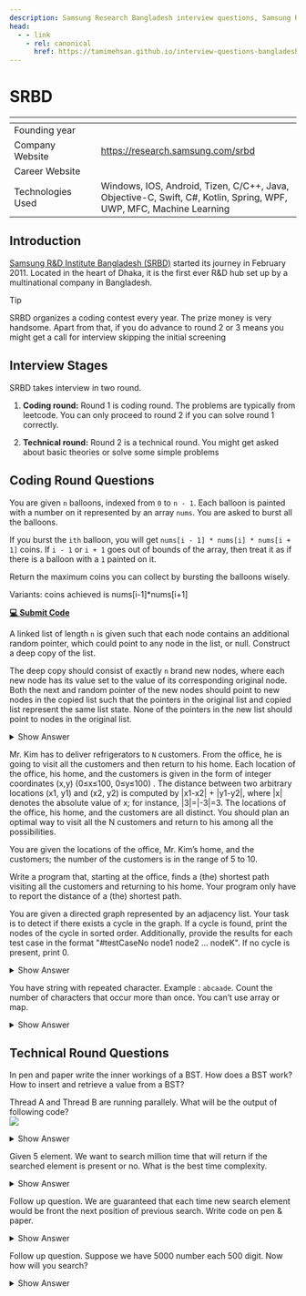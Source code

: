 ```yaml
---
description: Samsung Research Bangladesh interview questions, Samsung Research Bangladesh interview stages, Samsung Research Bangladesh interview details, Samsung Research Bangladesh interview question and answers
head:
  - - link
    - rel: canonical
      href: https://tamimehsan.github.io/interview-questions-bangladesh/companies/srbd
---
```

# SRBD

| <img width="441" height="1"> | <img width="441" height="1"> |
| :-| :- |
| Founding year | |
| Company Website | https://research.samsung.com/srbd |
| Career Website |  |
| Technologies Used| Windows, IOS, Android, Tizen, C/C++, Java, Objective-C, Swift, C#, Kotlin, Spring, WPF, UWP, MFC, Machine Learning |

## Introduction
[Samsung R&D Institute Bangladesh (SRBD)](https://research.samsung.com/srbd) started its journey in February 2011. Located in the heart of Dhaka, it is the first ever R&D hub set up by a multinational company in Bangladesh.

> [!TIP]
> SRBD organizes a coding contest every year. The prize money is very handsome. Apart from that, if you do advance to round 2 or 3 means you might get a call for interview skipping the initial screening
## Interview Stages
SRBD takes interview in two round.

1. **Coding round:** Round 1 is coding round. The problems are typically from leetcode. You can only proceed to round 2 if you can solve round 1 correctly.

1. **Technical round:** Round 2 is a technical round. You might get asked about basic theories or solve some simple problems

## Coding Round Questions

<article>

You are given `n` balloons, indexed from `0` to `n - 1`. Each balloon is painted with a number on it represented by an array `nums`. You are asked to burst all the balloons.

If you burst the `ith` balloon, you will get `nums[i - 1] * nums[i] * nums[i + 1]` coins. If `i - 1` or `i + 1` goes out of bounds of the array, then treat it as if there is a balloon with a `1` painted on it.

Return the maximum coins you can collect by bursting the balloons wisely.

Variants: coins achieved is nums[i-1]*nums[i+1]

[**💻 Submit Code**](https://leetcode.com/problems/burst-balloons/description/)
</article>

<article>

A linked list of length `n` is given such that each node contains an additional random pointer, which could point to any node in the list, or null. Construct a deep copy of the list.

The deep copy should consist of exactly `n` brand new nodes, where each new node has its value set to the value of its corresponding original node. Both the next and random pointer of the new nodes should point to new nodes in the copied list such that the pointers in the original list and copied list represent the same list state. None of the pointers in the new list should point to nodes in the original list.
<details><summary>Show Answer</summary>

	
```C++
class Solution {
public:
    unordered_map<Node*,Node*> random;
    Node* copyRandomList(Node* head) {
        if( head == NULL ) return NULL;
        Node* node = new Node(head->val);
        random[head] = node;
        node->next = copyRandomList(head->next);
        node->random = random[head->random];
        return node;
    }
};
```
</details>
</article>

<article>

 
Mr. Kim has to deliver refrigerators to `N` customers. From the office, he is going to visit all the customers and then return to his home. 
Each location of the office, his home, and the customers is given in the form of integer coordinates (x,y) (0≤x≤100, 0≤y≤100) . 
The distance between two arbitrary locations (x1, y1) and (x2, y2) is computed by |x1-x2| + |y1-y2|, where |x| denotes the absolute value 
of x; for instance, |3|=|-3|=3. The locations of the office, his home, and the customers are all distinct. You should plan an optimal way 
to visit all the N customers and return to his among all the possibilities. 

You are given the locations of the office, Mr. Kim’s home, and the customers; the number of the customers is in the range of 5 to 10. 

Write a program that, starting at the office, finds a (the) shortest path visiting all the customers and returning to his home. 
Your program only have to report the distance of a (the) shortest path.
</article>

<article>

You are given a directed graph represented by an adjacency list. Your task is to detect if there exists a cycle in the graph.
If a cycle is found, print the nodes of the cycle in sorted order. Additionally, provide the results for each test case in the format 
"#testCaseNo node1 node2 ... nodeK". If no cycle is present, print 0.
<details><summary>Show Answer</summary>

```C++
#include<bits/stdc++.h>
using namespace std;
int firstNodeOfTheCycle, lastNodeOfTheCycle;
bool detectCycle(int node, vector<vector<int>>& adjList, vector<bool> &visited, vector<bool> &dfsVisited, vector<int> &parent){
    visited[node] = true;
    dfsVisited[node] = true;

    for(auto neighbour : adjList[node]){
        if(!visited[neighbour]){
            parent[neighbour] = node;
            bool isCycleDetected = detectCycle(node, adjList, visited, dfsVisited, parent);
            if(isCycleDetected){
                firstNodeOfTheCycle = neighbour, lastNodeOfTheCycle = node;
                return true;
            }
        }
    }

    dfsVisited[node] = false;
    return false;
}

void calculateCycle(vector<int>& ans, vector<int>& parent){
    int curNode = lastNodeOfTheCycle;
    while(curNode != firstNodeOfTheCycle){
        ans.push_back(curNode);
        curNode = parent[curNode];
    }
    ans.push_back(curNode);
}
int main(){
    int tc = 10;
    for(int t = 1; t < tc; t++){
        int n,m;
        bool wasVisited = false;
        cin >> n >> m;
        vector<vector<int>>& adjList(n + 1);
        vector<bool> visited(n + 1, false), dfsVisited(n + 1, false);
        vector<int> parent(n + 1, -1), ans;
        for(int i = 0; i < m; i++){
            int u, v;
            cin >> u >> v;
            adjList[u].push_back(v);
        }
        for(int i = 1; i <= n; i++){
            if(!visited[i]){
                bool isCycleDetected = detectCycle(i, adjList, visited, dfsVisited, parent);
                if(isCycleDetected){
                    wasVisited = true;
                    calculateCycle(ans, parent);
                    sort(ans.begin(), ans.end());
                    cout<<"#"<<t;
                    for(auto it: ans){
                        cout<<" "<<it;
                    }
                    cout<<endl;
                    break;
                }
            }
        }
        if(!wasVisited){
            cout<<"#"<<t<<" "<<endl;
        }
    }
}
```
</details>
</article>

<article>

You have string with repeated character. Example : `abcaade`. Count the number of characters that occur more than once. You can’t use array or map. 
<details><summary>Show Answer</summary>

[Answer 1]
My approach : Sort & search concurrent character `nlog(n)`.  

[Answer 2] 
Optimize approach : An integer have 32 bit. We have 26 small letter character.  We just need to allocate each bit for position of a character. If an element is present set the concurrent bit and  finally count the number of set bit.  
(Comment from Tamim: Before trying this approach communicate with the interviewer to make sure about the characters present in the string ie only a-z is present and nothing else)
</details>
</article>

## Technical Round Questions
<article>

In pen and paper write the inner workings of a BST. How does a BST work? How to insert and retrieve a value from a BST?
</article>

<article>

Thread A and Thread B are running parallely. What will be the output of following code?   
<img src= "../resource/thread_question_srbd.png">

<details><summary>Show Answer</summary>

Unpredictable. It is not guaranteed that which thread is currently accessing the `cnt` variable. Was asked a follow up question on how to solve this issue?
<img src= "../resource/thread_answer_srbd.png">

</details>
</article>

<article>

Given 5 element. We want to search million time that will return if the searched element is present or no. What is the best time complexity.
<details><summary>Show Answer</summary>

You might be tempted to answer using binary search on sorted list but it might be better to use linear search. The internal mechanism for binary search has some constant overhead. For small number that overhead overshadows the benefit of logarithmic complexity. I ran both linear search and binary search. Linear search is about 5 times faster than binary search
</details>
</article>

<article>

Follow up question. We are guaranteed that each time new search element would be front the next position of previous search. Write code on pen & paper.
<details><summary>Show Answer</summary>

```C++
int lastElementPosition = 0;
int solve( vector<int> arr, int element){
	int l =  0 , r = lastElementPosition;
	while( l <= r){
		int mid = l + (r - l) / 2;
        if( arr[mid] == element ){
            lastElementPosition = mid;
            return mid;
        }
        else if( element < arr[mid] ){
            r = mid - 1;
        }else{
            lastElementPosition = l;
            l = mid + 1;
        }
    }
}
```
</details>
</article>

<article>

Follow up question. Suppose we have 5000 number each 500 digit. Now how will you search? 
<details><summary>Show Answer</summary>

Trie Data structure
</details>
</article>

